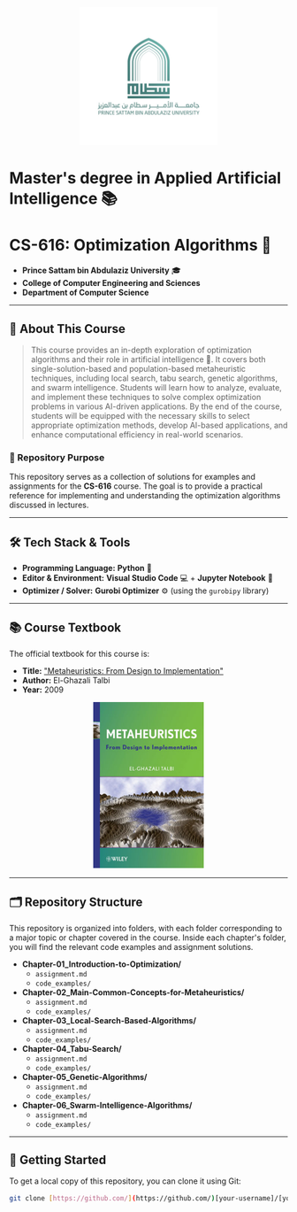 <p align="center">
  <img src="https://raw.githubusercontent.com/Mohammed-Alanazii/CS616--Optimization-Algorithms/main/IMG-20230527-WA0002%20(1).jpg" alt="Prince Sattam bin Abdulaziz University Logo" width="250">
</p>

# Master's degree in Applied Artificial Intelligence 📚
#  CS-616: Optimization Algorithms 🧮

* **Prince Sattam bin Abdulaziz University** 🎓
* **College of Computer Engineering and Sciences** 
* **Department of Computer Science**

---

## 📖 About This Course

> This course provides an in-depth exploration of optimization algorithms and their role in artificial intelligence 🧠. It covers both single-solution-based and population-based metaheuristic techniques, including local search, tabu search, genetic algorithms, and swarm intelligence. Students will learn how to analyze, evaluate, and implement these techniques to solve complex optimization problems in various AI-driven applications. By the end of the course, students will be equipped with the necessary skills to select appropriate optimization methods, develop AI-based applications, and enhance computational efficiency in real-world scenarios.

### 🎯 Repository Purpose

This repository serves as a collection of solutions for examples and assignments for the **CS-616** course. The goal is to provide a practical reference for implementing and understanding the optimization algorithms discussed in lectures.

---

## 🛠️ Tech Stack & Tools

* **Programming Language:** **Python** 🐍
* **Editor & Environment:** **Visual Studio Code** 💻 + **Jupyter Notebook** 📓
* **Optimizer / Solver:** **Gurobi Optimizer** ⚙️ (using the `gurobipy` library)

---

## 📚 Course Textbook

The official textbook for this course is:

* **Title:** ["Metaheuristics: From Design to Implementation"](https://www.wiley.com/en-us/Metaheuristics%3A+From+Design+to+Implementation-p-9780470278581)
* **Author:** El-Ghazali Talbi
* **Year:** 2009

<p align="center">
  <img src="https://raw.githubusercontent.com/Mohammed-Alanazii/CS616--Optimization-Algorithms/main/0470278587.jpg" alt="Book Cover" width="200">
</p>

---

## 🗂️ Repository Structure

This repository is organized into folders, with each folder corresponding to a major topic or chapter covered in the course. Inside each chapter's folder, you will find the relevant code examples and assignment solutions.

* **Chapter-01\_Introduction-to-Optimization/**
    * `assignment.md`
    * `code_examples/`
* **Chapter-02\_Main-Common-Concepts-for-Metaheuristics/**
    * `assignment.md`
    * `code_examples/`
* **Chapter-03\_Local-Search-Based-Algorithms/**
    * `assignment.md`
    * `code_examples/`
* **Chapter-04\_Tabu-Search/**
    * `assignment.md`
    * `code_examples/`
* **Chapter-05\_Genetic-Algorithms/**
    * `assignment.md`
    * `code_examples/`
* **Chapter-06\_Swarm-Intelligence-Algorithms/**
    * `assignment.md`
    * `code_examples/`

---

## 🚀 Getting Started

To get a local copy of this repository, you can clone it using Git:

```sh
git clone [https://github.com/](https://github.com/)[your-username]/[your-repo-name].git
